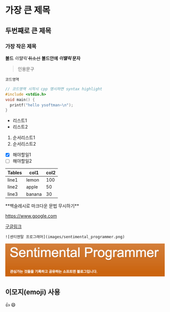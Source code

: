 # 가장 큰 제목

## 두번째로 큰 제목

### 가장 작은 제목

**볼드**
_이탤릭_
~~취소선~~
**볼드안에 _이탤릭_ 문자**

>인용문구

```text
코드영역
```

```cpp
// 코드영역 시작시 cpp 명시하면 syntax highlight
#include <stdio.h>
void main() {
  printf("hello ysoftman~\n");
}
```

- 리스트1
- 리스트2

1. 순서리스트1
2. 순서리스트2

- [x] 해야할일1
- [ ] 해야할일2

| Tables | col1  | col2 |
| ----- |--------| -----|
| line1 | lemon |  100 |
| line2 | apple |  50 |
| line3 | banana | 30 |

\*\*백슬레시로 마크다운 문법 무시하기\*\*

<!--
url 은 angle brackets <> 로 감싸지 않으면 다음과 같은 경고가 난다.
MD034/no-bare-urls: Bare URL usedmarkdownlint(MD034)
-->
<https://www.google.com>

[구글링크](http://www.google.com)

```text
![센티멘탈 프로그래머](images/sentimental_programmer.png)
```

![센티멘탈 프로그래머](images/sentimental_programmer.png)

## 이모지(emoji) 사용

:+1: :smile:
